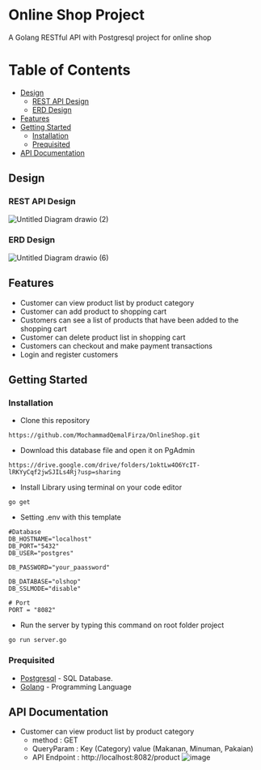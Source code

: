 # Online Shop Project

A Golang RESTful API with Postgresql project for online shop

# Table of Contents

* [Design](#design)
  * [REST API Design](#rest-api-design)
  * [ERD Design](#erd-design)
* [Features](#features)
* [Getting Started](#getting-started)
  * [Installation](#installation)
  * [Prequisited](#prequisited)
* [API Documentation](#api-documentation)

## Design 
### REST API Design
![Untitled Diagram drawio (2)](https://github.com/MochammadQemalFirza/OnlineShop/assets/90755886/26b3d058-96f4-4aa0-9425-a1f7f6423739)

### ERD Design
![Untitled Diagram drawio (6)](https://github.com/MochammadQemalFirza/OnlineShop/assets/90755886/c4106053-597f-46c2-b683-cf5794a760cc)

## Features
* Customer can view product list by product category
* Customer can add product to shopping cart
* Customers can see a list of products that have been added to the shopping cart
* Customer can delete product list in shopping cart
* Customers can checkout and make payment transactions
* Login and register customers

## Getting Started
### Installation
* Clone this repository
```
https://github.com/MochammadQemalFirza/OnlineShop.git
```
* Download this database file and open it on PgAdmin 
```
https://drive.google.com/drive/folders/1oktLw4O6YcIT-lRKYyCqf2jwSJILs4Rj?usp=sharing
```
* Install Library using terminal on your code editor
```
go get
```
* Setting .env with this template
```
#Database
DB_HOSTNAME="localhost"
DB_PORT="5432"
DB_USER="postgres"

DB_PASSWORD="your_paassword"

DB_DATABASE="olshop"
DB_SSLMODE="disable"

# Port
PORT = "8082"
```
* Run the server by typing this command on root folder project
```
go run server.go
```
### Prequisited
* [Postgresql](https://www.postgresql.org/download/) - SQL Database.
* [Golang](https://go.dev/dl/) - Programming Language


## API Documentation
* Customer can view product list by product category
  - method : GET
  - QueryParam : Key (Category) value (Makanan, Minuman, Pakaian)
  - API Endpoint : http://localhost:8082/product
  ![image](https://github.com/MochammadQemalFirza/OnlineShop/assets/90755886/3bdaa516-36d7-4fb6-897b-4eecc2f3993f)

